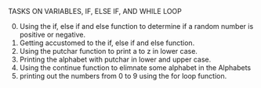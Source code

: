 TASKS ON VARIABLES, IF, ELSE IF, AND WHILE LOOP

0. Using the if, else if and else function to determine if a random number is positive or negative.
1. Getting accustomed to the if, else if and else function.
2. Using the putchar function to print a to z in lower case.
3. Printing the alphabet with putchar in lower and upper case.
4. Using the continue function to elimnate some alphabet in the Alphabets
5. printing out the numbers from 0 to 9 using the for loop function.

